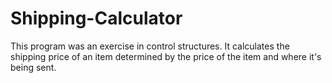 # Shipping-Calculator
This program was an exercise in control structures.
It calculates the shipping price of an item determined by the price of the item and where it's being sent.
